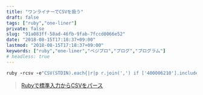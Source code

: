 ```yaml
---
title: "ワンライナーでCSVを扱う"
draft: false
tags: ["ruby","one-liner"]
private: false
slug: "91a083ff-58ad-46fb-9fab-7fccd0066e52"
date: "2018-08-15T17:18:37+09:00"
lastmod: "2018-08-15T17:18:37+09:00"
keywords: ["ruby","one-liner","ベジプロ","プログ","プログラム"]
# headless: true
---
```


```ruby
ruby -rcsv -e"CSV(STDIN).each{|r|p r.join(',') if ['400006210'].include? r[0] }" < sample.csv
```

> [Rubyで標準入力からCSVをパース](https://qiita.com/tadsan/items/bc724118f0c9e4def26c)
